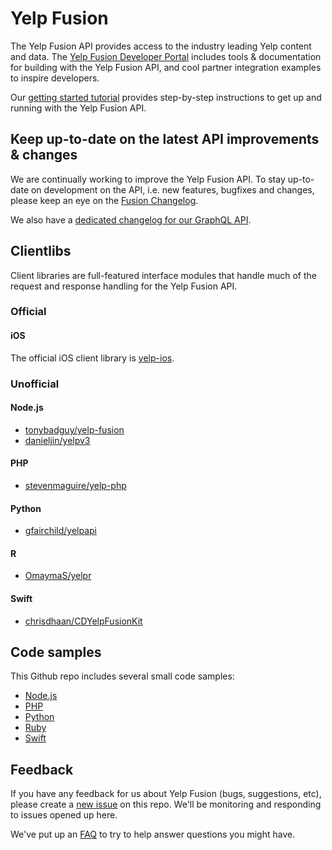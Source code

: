 
# Yelp Fusion
The Yelp Fusion API provides access to the industry leading Yelp content and data. The [Yelp Fusion Developer Portal](https://www.yelp.com/fusion) includes tools & documentation for building with the Yelp Fusion API, and cool partner integration examples to inspire developers.

Our [getting started tutorial](https://www.yelp.com/developers/documentation/v3/get_started) provides step-by-step instructions to get up and running with the Yelp Fusion API.

## Keep up-to-date on the latest API improvements & changes

We are continually working to improve the Yelp Fusion API. To stay up-to-date on development on the API, i.e. new features, bugfixes and changes, please keep an eye on the [Fusion Changelog](https://www.yelp.com/developers/v3/changelog). 

We also have a [dedicated changelog for our GraphQL API](https://www.yelp.com/developers/graphql/changelog). 

## Clientlibs
Client libraries are full-featured interface modules that handle much of the request and response handling for the Yelp Fusion API.

### Official
#### iOS
The official iOS client library is [yelp-ios](https://github.com/Yelp/yelp-ios).

### Unofficial
#### Node.js
* [tonybadguy/yelp-fusion](https://github.com/tonybadguy/yelp-fusion)
* [danieljin/yelpv3](https://github.com/danieljin/yelpv3)

#### PHP
* [stevenmaguire/yelp-php](https://github.com/stevenmaguire/yelp-php)

#### Python
* [gfairchild/yelpapi](https://github.com/gfairchild/yelpapi)

#### R
* [OmaymaS/yelpr](https://github.com/OmaymaS/yelpr)

#### Swift
* [chrisdhaan/CDYelpFusionKit](https://github.com/chrisdhaan/CDYelpFusionKit)

## Code samples
This Github repo includes several small code samples:
* [Node.js](https://github.com/Yelp/yelp-fusion/tree/master/fusion/node)
* [PHP](https://github.com/Yelp/yelp-fusion/tree/master/fusion/php)
* [Python](https://github.com/Yelp/yelp-fusion/tree/master/fusion/python)
* [Ruby](https://github.com/Yelp/yelp-fusion/tree/master/fusion/ruby)
* [Swift](https://github.com/Yelp/yelp-fusion/tree/master/fusion/swift)

## Feedback

If you have any feedback for us about Yelp Fusion (bugs, suggestions, etc), please create a [new issue](https://github.com/Yelp/yelp-fusion/issues/new) on this repo. We'll be monitoring and responding to issues opened up here.

We've put up an [FAQ](https://www.yelp.com/developers/faq) to try to help answer questions you might have.
